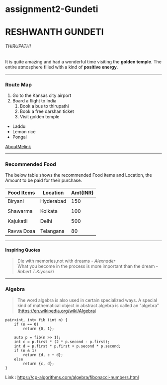 # assignment2-Gundeti

# RESHWANTH GUNDETI

###### THIRUPATHI

It is quite amazing and had a wonderful time visiting the **golden temple**.
The entire atmosphere filled with a kind of **positive energy**.

---

### Route Map

1. Go to the Kansas city airport   
2. Board a flight to India
    1. Book a bus to thirupathi
    2. Book a free darshan ticket
    3. Visit golden temple      
* Laddu
* Lemon rice
* Pongal

[AboutMelink](AboutMe.md)   

---

###  Recommended Food

The below table shows the recommended Food items and Location, the Amount to be paid for their purchase.

|   Food Items     |      Location      |    Amt(INR)    |
|    ---           |      ---           |     ---        |     
|    Biryani       |      Hyderabad     |  150           |
|                  |                    |                |
|    Shawarma      |     Kolkata        |     100        |
|                  |                    |                |
|    Kajukatli     |     Delhi          |      500       |
|                  |                    |                |
|    Ravva Dosa    |       Telangana    |     80         |

---

#### Inspiring Quotes
> Die with memories,not with dreams - *Alexnader*   
> What you become in the process is more important than the dream - *Robert T.Kiyosaki*

---

### Algebra 

> The word algebra is also used in certain specialized ways. A special kind of mathematical object in abstract algebra is called an "algebra" 
(<https://en.wikipedia.org/wiki/Algebra>)

```
pair<int, int> fib (int n) {
    if (n == 0)
        return {0, 1};

    auto p = fib(n >> 1);
    int c = p.first * (2 * p.second - p.first);
    int d = p.first * p.first + p.second * p.second;
    if (n & 1)
        return {d, c + d};
    else
        return {c, d};
}

```
Link : <https://cp-algorithms.com/algebra/fibonacci-numbers.html>




